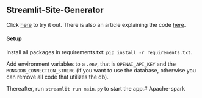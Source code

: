 ## Streamlit-Site-Generator

Click [here](https://site-generator.streamlit.app/) to try it out. There is also an article explaining the code [here](https://itnext.io/i-built-a-streamlit-app-to-generate-websites-in-seconds-try-it-6cf13eb86192?sk=a0d357d4aa1831d72ad0c7ef21f832fe).

#### Setup

Install all packages in requirements.txt: `pip install -r requirements.txt`. 

Add environment variables to a `.env`, that is `OPENAI_API_KEY` and the `MONGODB_CONNECTION_STRING` (if you want to use the database, otherwise you can remove all code that utilizes the db). 

Thereafter, run `streamlit run main.py` to start the app.# Apache-spark
